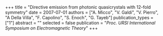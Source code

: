 +++
title = "Directive emission from photonic quasicrystals with 12-fold symmetry"
date = 2007-07-01
authors = ["A. Micco", "V. Galdi", "V. Pierro", "A Della Villa", "F. Capolino", "S. Enoch", "G. Tayeb"]
publication_types = ["1"]
abstract = ""
selected = false
publication = "*Proc. URSI International Symposium on Electromagnetic Theory*"
+++

